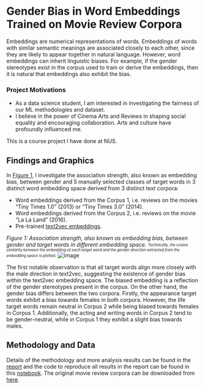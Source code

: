 
# Gender Bias in Word Embeddings Trained on Movie Review Corpora


Embeddings are numerical representations of words. Embeddings of words with similar semantic meanings are associated closely to each other, since they are likely to appear together in natural language. However, word embeddings can inherit linguistic biases. For example, if the gender stereotypes exist in the corpus used to train or derive the embeddings, then it is natural that embeddings also exhibit the bias.

### Project Motivations
- As a data science student, I am interested in investigating the fairness of our ML methodologies and dataset. 
- I believe in the power of Cinema Arts and Reviews in shaping social equality and encouraging collaboration. Arts and culture have profoundly influenced me.

This is a course project I have done at NUS. 

## Findings and Graphics

In [Figure 1](https://github.com/user-attachments/assets/e3fc8e81-4f4e-437c-98b7-35cbc3c25633), I investigate the association strength, also known as embedding bias, between gender and 5 manually selected classes of target words in 3 distinct word embedding space derived from 3 distinct text corpora:
- Word embeddings derived from the Corpus 1, i.e. reviews on the movies “Tiny Times 1.0” (2013) or “Tiny Times 3.0” (2014).
- Word embeddings derived from the Corpus 2, i.e. reviews on the movie “La La Land” (2016).
- Pre-trained [text2vec embeddings](https://github.com/shibing624/text2vec).


*Figure 1: Association strength, also known as embedding bias, between gender and target words in different embedding space.*
<sub><sup>*Technically, the cosine similarity between the embedding of each target word and the gender direction extracted from the embedding space is plotted.*</sup></sub>
![image](https://github.com/user-attachments/assets/e3fc8e81-4f4e-437c-98b7-35cbc3c25633)


The first notable observation is that all target words align more closely with the male direction in text2vec, suggesting the existence of gender bias within the text2vec embedding space. The biased embedding is a reflection of the gender stereotypes present in the corpus. On the other hand, the gender bias differs between the two corpora. Firstly, the appearance target words exhibit a bias towards females in both corpora. However, the life target words remain neutral in Corpus 2 while being biased towards females in Corpus 1. Additionally, the acting and writing words in Corpus 2 tend to be gender-neutral, while in Corpus 1 they exhibit a slight bias towards males. 

  <!---
### Word Clusters
 Embeddings capture meaningful semantic information of words; however, interpreting them directly can be challenging. One commonly used technique for interpretation is the projection of word embeddings in lower dimensions as in [Figure 2]<> (https://github.com/user-attachments/assets/05e7f981-e65b-4325-bf62-9a2b6c73a3b1). 

 ![image](https://github.com/user-attachments/assets/05e7f981-e65b-4325-bf62-9a2b6c73a3b1)

 It turns out that the separation between target classes are clearly reflected in the trained embeddings. Based on the first PCA component (x-axis), we observe clear separation between the words in the life target class (associated with the theme <> and feeling of movies) and the other 4 classes, which are related to the technical aspects of movies, such as acting and directing. Moreover, the second component (y-axis) enables a tentative classification between the words in the writing target <> class and those in the acting and directing classes, particularly in Corpus 2.

-->

## Methodology and Data
Details of the methodology and more analysis results can be found in the [report](https://github.com/maggie980000/embedding-bias/blob/main/course_project_embedding_bias.pdf) and the code to reproduce all results in the report can be found in this [notebook](https://github.com/maggie980000/embedding-bias/blob/main/word_embedding_notebook.ipynb).
The original movie review corpora can be downloaded from [here](https://github.com/SophonPlus/ChineseNlpCorpus/blob/master/datasets/dmsc_v2/intro.ipynb).
